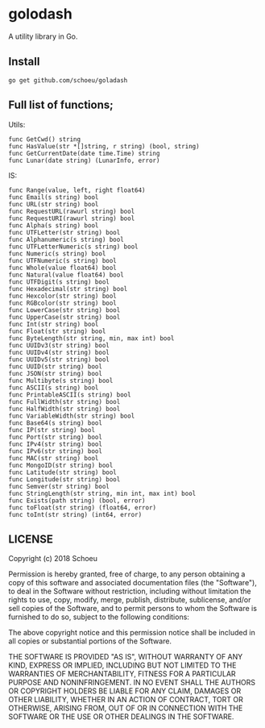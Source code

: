 # golodash
A utility library in Go.

## Install
```
go get github.com/schoeu/goladash
```

## Full list of functions;

Utils:
```
func GetCwd() string
func HasValue(str *[]string, r string) (bool, string)
func GetCurrentDate(date time.Time) string
func Lunar(date string) (LunarInfo, error)
```

IS:
```
func Range(value, left, right float64)
func Email(s string) bool
func URL(str string) bool
func RequestURL(rawurl string) bool
func RequestURI(rawurl string) bool
func Alpha(s string) bool
func UTFLetter(str string) bool
func Alphanumeric(s string) bool
func UTFLetterNumeric(s string) bool
func Numeric(s string) bool
func UTFNumeric(s string) bool
func Whole(value float64) bool
func Natural(value float64) bool
func UTFDigit(s string) bool
func Hexadecimal(str string) bool
func Hexcolor(str string) bool
func RGBcolor(str string) bool
func LowerCase(str string) bool
func UpperCase(str string) bool
func Int(str string) bool
func Float(str string) bool
func ByteLength(str string, min, max int) bool
func UUIDv3(str string) bool
func UUIDv4(str string) bool
func UUIDv5(str string) bool
func UUID(str string) bool
func JSON(str string) bool
func Multibyte(s string) bool
func ASCII(s string) bool
func PrintableASCII(s string) bool
func FullWidth(str string) bool
func HalfWidth(str string) bool
func VariableWidth(str string) bool
func Base64(s string) bool
func IP(str string) bool
func Port(str string) bool 
func IPv4(str string) bool
func IPv6(str string) bool
func MAC(str string) bool
func MongoID(str string) bool
func Latitude(str string) bool
func Longitude(str string) bool
func Semver(str string) bool
func StringLength(str string, min int, max int) bool
func Exists(path string) (bool, error)
func toFloat(str string) (float64, error)
func toInt(str string) (int64, error) 
```

## LICENSE
Copyright (c) 2018 Schoeu

Permission is hereby granted, free of charge, to any person obtaining a copy
of this software and associated documentation files (the "Software"), to deal
in the Software without restriction, including without limitation the rights
to use, copy, modify, merge, publish, distribute, sublicense, and/or sell
copies of the Software, and to permit persons to whom the Software is
furnished to do so, subject to the following conditions:

The above copyright notice and this permission notice shall be included in all
copies or substantial portions of the Software.

THE SOFTWARE IS PROVIDED "AS IS", WITHOUT WARRANTY OF ANY KIND, EXPRESS OR
IMPLIED, INCLUDING BUT NOT LIMITED TO THE WARRANTIES OF MERCHANTABILITY,
FITNESS FOR A PARTICULAR PURPOSE AND NONINFRINGEMENT. IN NO EVENT SHALL THE
AUTHORS OR COPYRIGHT HOLDERS BE LIABLE FOR ANY CLAIM, DAMAGES OR OTHER
LIABILITY, WHETHER IN AN ACTION OF CONTRACT, TORT OR OTHERWISE, ARISING FROM,
OUT OF OR IN CONNECTION WITH THE SOFTWARE OR THE USE OR OTHER DEALINGS IN THE
SOFTWARE.

